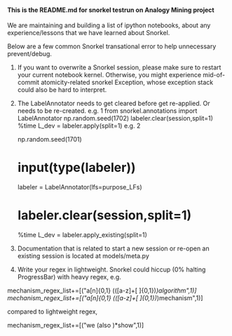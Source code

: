 #### This is the README.md for snorkel testrun on Analogy Mining project

We are maintaining and building a list of ipython notebooks, about any experience/lessons that we have learned about Snorkel. 


Below are a few common Snorkel transational error to help unnecessary prevent/debug. 
1. If you want to overwrite a Snorkel session, please make sure to restart your current notebook kernel. Otherwise, you might experience mid-of-commit atomicity-related snorkel Exception, whose exception stack could also be hard to interpret.

2. The LabelAnnotator needs to get cleared before get re-applied. Or needs to be re-created.
e.g. 1
    from snorkel.annotations import LabelAnnotator
    np.random.seed(1702)
    labeler.clear(session,split=1)
    %time L_dev = labeler.apply(split=1)
e.g. 2

    np.random.seed(1701)

    # input(type(labeler))
    labeler = LabelAnnotator(lfs=purpose_LFs)
    # labeler.clear(session,split=1)
    %time L_dev = labeler.apply_existing(split=1)

3. Documentation that is related to start a new session or re-open an existing session is located at models/meta.py

4. Write your regex in lightweight. Snorkel could hiccup (0% halting ProgressBar) with heavy regex, e.g. 

mechanism_regex_list+=[("a[n]{0,1} (([a-z]+[ ]{0,1})*)algorithm",1)]
mechanism_regex_list+=[("a[n]{0,1} (([a-z]+[ ]{0,1})*)mechanism",1)]

compared to lightweight regex,

mechanism_regex_list+=[("we (also )*show",1)]


